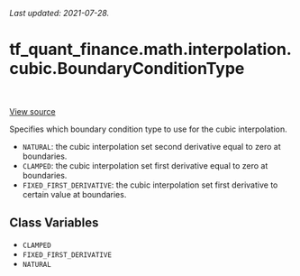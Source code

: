 <!--
This file is generated by a tool. Do not edit directly.
For open-source contributions the docs will be updated automatically.
-->

*Last updated: 2021-07-28.*

<div itemscope itemtype="http://developers.google.com/ReferenceObject">
<meta itemprop="name" content="tf_quant_finance.math.interpolation.cubic.BoundaryConditionType" />
<meta itemprop="path" content="Stable" />
<meta itemprop="property" content="CLAMPED"/>
<meta itemprop="property" content="FIXED_FIRST_DERIVATIVE"/>
<meta itemprop="property" content="NATURAL"/>
</div>

# tf_quant_finance.math.interpolation.cubic.BoundaryConditionType

<!-- Insert buttons and diff -->

<table class="tfo-notebook-buttons tfo-api" align="left">
</table>

<a target="_blank" href="https://github.com/google/tf-quant-finance/blob/master/tf_quant_finance/math/interpolation/cubic/cubic_interpolation.py">View source</a>



Specifies which boundary condition type to use for the cubic interpolation.

<!-- Placeholder for "Used in" -->

* `NATURAL`: the cubic interpolation set second derivative equal to zero
at boundaries.
* `CLAMPED`: the cubic interpolation set first derivative equal to zero
at boundaries.
* `FIXED_FIRST_DERIVATIVE`: the cubic interpolation set first derivative to
certain value at boundaries.

## Class Variables

* `CLAMPED` <a id="CLAMPED"></a>
* `FIXED_FIRST_DERIVATIVE` <a id="FIXED_FIRST_DERIVATIVE"></a>
* `NATURAL` <a id="NATURAL"></a>
